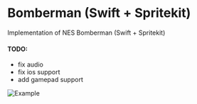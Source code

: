 # Bomberman (Swift + Spritekit)

Implementation of NES Bomberman (Swift + Spritekit)

#### TODO: 

- fix audio
- fix ios support
- add gamepad support

![Example](https://karpetzag.github.io/bomberman2.png)

